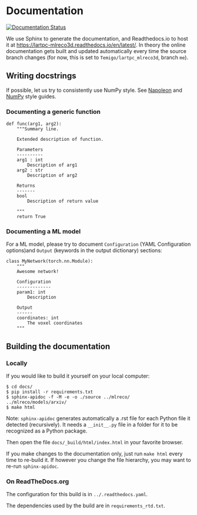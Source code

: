 # Documentation

[![Documentation Status](https://readthedocs.org/projects/lartpc-mlreco3d/badge/?version=latest)](https://lartpc-mlreco3d.readthedocs.io/en/latest/?badge=latest)

We use Sphinx to generate the documentation, and Readthedocs.io to host it at https://lartpc-mlreco3d.readthedocs.io/en/latest/.
In theory the online documentation gets built and updated automatically every time the source branch changes (for now, this is set to `Temigo/lartpc_mlreco3d`, branch `me`).

## Writing docstrings
If possible, let us try to consistently use NumPy style. See [Napoleon](https://sphinxcontrib-napoleon.readthedocs.io/en/latest/index.html) and [NumPy](https://numpydoc.readthedocs.io/en/latest/format.html) style guides.

### Documenting a generic function
```
def func(arg1, arg2):
    """Summary line.

    Extended description of function.

    Parameters
    ----------
    arg1 : int
        Description of arg1
    arg2 : str
        Description of arg2

    Returns
    -------
    bool
        Description of return value

    """
    return True
```

### Documenting a ML model
For a ML model, please try to document `Configuration` (YAML Configuration options)and `Output` (keywords in the output dictionary) sections:

```
class MyNetwork(torch.nn.Module):
    """
    Awesome network!

    Configuration
    -------------
    param1: int
        Description

    Output
    ------
    coordinates: int
        The voxel coordinates
    """
```

## Building the documentation
### Locally
If you would like to build it yourself on your local computer:

```
$ cd docs/
$ pip install -r requirements.txt
$ sphinx-apidoc -f -M -e -o ./source ../mlreco/ ../mlreco/models/arxiv/
$ make html
```

Note: `sphinx-apidoc` generates automatically a .rst file for each Python file
it detected (recursively). It needs a `__init__.py` file in a folder for
it to be recognized as a Python package.

Then open the file `docs/_build/html/index.html` in your favorite browser.

If you make changes to the documentation only, just run `make html` every time
to re-build it. If however you change the file hierarchy, you may want to re-run
`sphinx-apidoc`.

### On ReadTheDocs.org
The configuration for this build is in `../.readthedocs.yaml`.

The dependencies used by the build are in `requirements_rtd.txt`.
